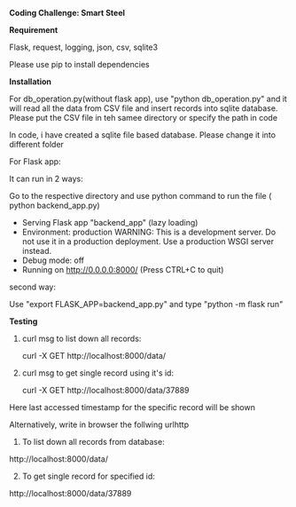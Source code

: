 **Coding Challenge: Smart Steel**

**Requirement**

Flask, request, logging, json, csv, sqlite3 

Please use pip to install dependencies


**Installation**

For db_operation.py(without flask app), use "python db_operation.py" and it will read all the data from CSV file and 
insert records into sqlite database. Please put the CSV file in teh samee directory or specify the path in code

In code, i have created a sqlite file based database. Please change it into different folder

For Flask app:

It can run in 2 ways:

Go to the respective directory and use python command to run the file ( python backend_app.py)

 * Serving Flask app "backend_app" (lazy loading)
 * Environment: production
   WARNING: This is a development server. Do not use it in a production deployment.
   Use a production WSGI server instead.
 * Debug mode: off
 * Running on http://0.0.0.0:8000/ (Press CTRL+C to quit)
 
second way:

Use "export FLASK_APP=backend_app.py" and type "python -m flask run"


**Testing**

1. curl msg to list down all records:

	curl -X GET http://localhost:8000/data/

2. curl msg to get single record using it's id:

	curl -X GET http://localhost:8000/data/37889

Here last accessed timestamp for the specific record will be shown

Alternatively, write in browser the follwing urlhttp

1. To list down all records from database:

http://localhost:8000/data/   

2. To get single record for specified id:

http://localhost:8000/data/37889





